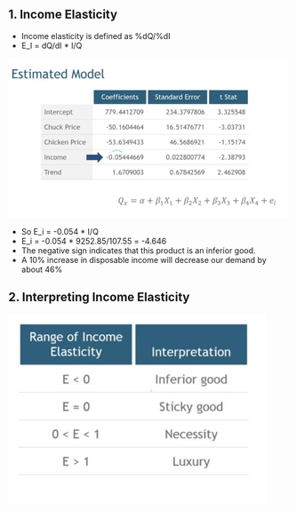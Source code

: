 ## 1. Income Elasticity

- Income elasticity is defined as %dQ/%dI
- E_I = dQ/dI * I/Q

<img src="Img/06_Income_Elasticity_1.jpg">

- So E_i = -0.054 * I/Q
- E_i = -0.054 * 9252.85/107.55 = -4.646
- The negative sign indicates that this product is an inferior good.
- A 10% increase in disposable income will decrease our demand by about 46%

## 2. Interpreting Income Elasticity

<img src="Img/06_Income_Elasticity_2.jpg">
